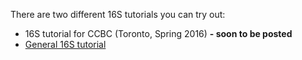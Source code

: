 There are two different 16S tutorials you can try out:

* 16S tutorial for CCBC (Toronto, Spring 2016) **- soon to be posted**
* [General 16S tutorial](https://github.com/mlangill/microbiome_helper/wiki/16S-tutorial-(chemerin))